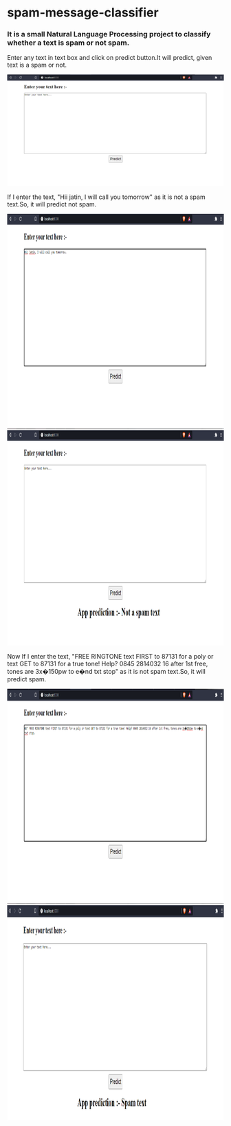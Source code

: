 # spam-message-classifier
<h3>It is a small Natural Language Processing project to classify whether a text is spam or not spam.</h3>
<p>Enter any text in text box and click on predict button.It will predict, given text is a spam or not.</p>
<span>
  <img src="interface.png" width="1000" height:"500" title="Starting interface">
</span>
<br>
<p>If I enter the text, "Hii jatin, I will call you tomorrow" as it is not a spam text.So, it will predict not spam. </p>

<span >
  <img src="ham_ex.png" width="1000" height="500" title="Enter non spam text">
</span>
<span >
  <img src="ham_pred.png" width="1000" height="500" title="after pressing predict button">
</span>
<br>
<p>Now If I enter the text, "FREE RINGTONE text FIRST to 87131 for a poly or text GET to 87131 for a true tone! Help? 0845 2814032 16 after 1st free, tones are 3x�150pw to e�nd txt stop" as it is not spam text.So, it will predict spam. </p>

<span>
  <img src="spam_ex.png" width="1000" height="500" title="Enter spam text">
</span>
<span>
  <img src="spam_pred.png" width="1000" height="500" title="after pressing predict button">
</span>
